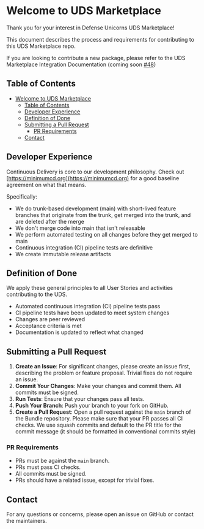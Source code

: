 # Welcome to UDS Marketplace

Thank you for your interest in Defense Unicorns UDS Marketplace!

This document describes the process and requirements for contributing to this UDS Marketplace repo.

If you are looking to contribute a new package, please refer to the UDS Marketplace Integration Documentation (coming soon [#48](https://github.com/defenseunicorns/uds-marketplace/issues/48))

## Table of Contents

- [Welcome to UDS Marketplace](#welcome-to-uds-marketplace)
  - [Table of Contents](#table-of-contents)
  - [Developer Experience](#developer-experience)
  - [Definition of Done](#definition-of-done)
  - [Submitting a Pull Request](#submitting-a-pull-request)
    - [PR Requirements](#pr-requirements)
  - [Contact](#contact)

## Developer Experience

Continuous Delivery is core to our development philosophy. Check out [https://minimumcd.org](https://minimumcd.org) for a good baseline agreement on what that means.

Specifically:

* We do trunk-based development (main) with short-lived feature branches that originate from the trunk, get merged into the trunk, and are deleted after the merge
* We don't merge code into main that isn't releasable
* We perform automated testing on all changes before they get merged to main
* Continuous integration (CI) pipeline tests are definitive
* We create immutable release artifacts

## Definition of Done

We apply these general principles to all User Stories and activities contributing to the UDS.

* Automated continuous integration (CI) pipeline tests pass
* CI pipeline tests have been updated to meet system changes
* Changes are peer reviewed
* Acceptance criteria is met
* Documentation is updated to reflect what changed

## Submitting a Pull Request

1. **Create an Issue**: For significant changes, please create an issue first, describing the problem or feature proposal. Trivial fixes do not require an issue.
2. **Commit Your Changes**: Make your changes and commit them. All commits must be signed.
3. **Run Tests**: Ensure that your changes pass all tests.
4. **Push Your Branch**: Push your branch to your fork on GitHub.
5. **Create a Pull Request**: Open a pull request against the `main` branch of the Bundle repository. Please make sure that your PR passes all CI checks. We use squash commits and default to the PR title for the commit message (it should be formatted in conventional commits style)

### PR Requirements

* PRs must be against the `main` branch.
* PRs must pass CI checks.
* All commits must be signed.
* PRs should have a related issue, except for trivial fixes.

## Contact

For any questions or concerns, please open an issue on GitHub or contact the maintainers.
